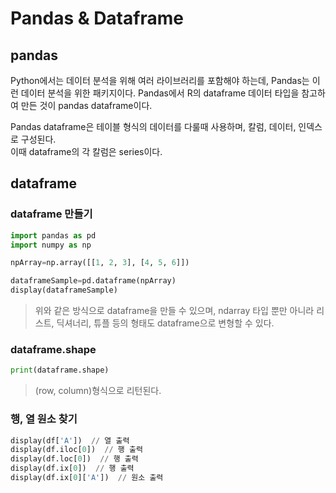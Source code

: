 # Pandas & Dataframe

## pandas

Python에서는 데이터 분석을 위해 여러 라이브러리를 포함해야 하는데, Pandas는 이런 데이터 분석을 위한 패키지이다. Pandas에서 R의 dataframe 데이터 타입을 참고하여 만든 것이 pandas dataframe이다.  

Pandas dataframe은 테이블 형식의 데이터를 다룰때 사용하며, 칼럼, 데이터, 인덱스로 구성된다.  
이때 dataframe의 각 칼럼은 series이다.  

## dataframe

### dataframe 만들기
```python
import pandas as pd
import numpy as np

npArray=np.array([[1, 2, 3], [4, 5, 6]])

dataframeSample=pd.dataframe(npArray)
display(dataframeSample)
```

> 위와 같은 방식으로 dataframe을 만들 수 있으며, ndarray 타입 뿐만 아니라 리스트, 딕셔너리, 튜플 등의 형태도 dataframe으로 변형할 수 있다.

### dataframe.shape

```python
print(dataframe.shape)
```
> (row, column)형식으로 리턴된다.

### 행, 열 원소 찾기
```python
display(df['A'])  // 열 출력
display(df.iloc[0])  // 행 출력
display(df.loc[0])  // 행 출력
display(df.ix[0])  // 행 출력
display(df.ix[0]['A'])  // 원소 출력
```
